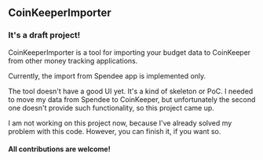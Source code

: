 ## CoinKeeperImporter

### It's a draft project!

CoinKeeperImporter is a tool for importing your budget data to CoinKeeper from other money tracking applications.

Currently, the import from Spendee app is implemented only.

The tool doesn't have a good UI yet. It's a kind of skeleton or PoC.
I needed to move my data from Spendee to CoinKeeper, but unfortunately the second one doesn't provide such functionality, so this project came up.

I am not working on this project now, because I've already solved my problem with this code. However, you can finish it, if you want so.

#### All contributions are welcome!

<meta name="google-site-verification" content="5cV9xQIldY3mtbyzDf9_zdy9dQsU9f63sd_x3RnBJ7I" />
